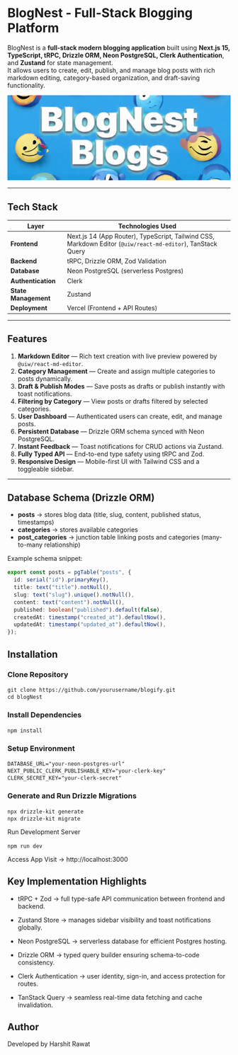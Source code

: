 # BlogNest - Full-Stack Blogging Platform

BlogNest is a **full-stack modern blogging application** built using **Next.js 15, TypeScript, tRPC, Drizzle ORM, Neon PostgreSQL, Clerk Authentication**, and **Zustand** for state management.  
It allows users to create, edit, publish, and manage blog posts with rich markdown editing, category-based organization, and draft-saving functionality.

![coverpage](<WhatsApp Image 2025-10-17 at 12.17.38_95c1849d.jpg>)

---

## Tech Stack

| Layer | Technologies Used |
|-------|-------------------|
| **Frontend** | Next.js 14 (App Router), TypeScript, Tailwind CSS, Markdown Editor (`@uiw/react-md-editor`), TanStack Query |
| **Backend** | tRPC, Drizzle ORM, Zod Validation |
| **Database** | Neon PostgreSQL (serverless Postgres) |
| **Authentication** | Clerk |
| **State Management** | Zustand |
| **Deployment** | Vercel (Frontend + API Routes) |

---

## Features

1. **Markdown Editor** — Rich text creation with live preview powered by `@uiw/react-md-editor`.
2. **Category Management** — Create and assign multiple categories to posts dynamically.
3. **Draft & Publish Modes** — Save posts as drafts or publish instantly with toast notifications.
4. **Filtering by Category** — View posts or drafts filtered by selected categories.
5. **User Dashboard** — Authenticated users can create, edit, and manage posts.
6. **Persistent Database** — Drizzle ORM schema synced with Neon PostgreSQL.
7. **Instant Feedback** — Toast notifications for CRUD actions via Zustand.
8. **Fully Typed API** — End-to-end type safety using tRPC and Zod.
9. **Responsive Design** — Mobile-first UI with Tailwind CSS and a toggleable sidebar.

---


## Database Schema (Drizzle ORM)

- **posts** → stores blog data (title, slug, content, published status, timestamps)
- **categories** → stores available categories
- **post_categories** → junction table linking posts and categories (many-to-many relationship)

Example schema snippet:
```ts
export const posts = pgTable("posts", {
  id: serial("id").primaryKey(),
  title: text("title").notNull(),
  slug: text("slug").unique().notNull(),
  content: text("content").notNull(),
  published: boolean("published").default(false),
  createdAt: timestamp("created_at").defaultNow(),
  updatedAt: timestamp("updated_at").defaultNow(),
});
```


## Installation

### Clone Repository

```
git clone https://github.com/yourusername/blogify.git
cd blogNest
```


### Install Dependencies

```npm install```


### Setup Environment
```
DATABASE_URL="your-neon-postgres-url"
NEXT_PUBLIC_CLERK_PUBLISHABLE_KEY="your-clerk-key"
CLERK_SECRET_KEY="your-clerk-secret"
```

### Generate and Run Drizzle Migrations

```
npx drizzle-kit generate
npx drizzle-kit migrate
```

Run Development Server

```npm run dev```


Access App
Visit → http://localhost:3000

## Key Implementation Highlights

- tRPC + Zod → full type-safe API communication between frontend and backend.

- Zustand Store → manages sidebar visibility and toast notifications globally.

- Neon PostgreSQL → serverless database for efficient Postgres hosting.

- Drizzle ORM → typed query builder ensuring schema-to-code consistency.

- Clerk Authentication → user identity, sign-in, and access protection for routes.

- TanStack Query → seamless real-time data fetching and cache invalidation.


## Author

Developed by Harshit Rawat 



